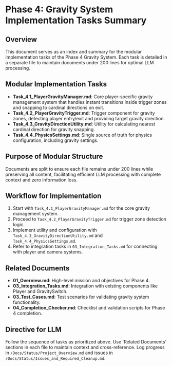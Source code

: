 # Phase 4: Gravity System Implementation Tasks Summary

## Overview
This document serves as an index and summary for the modular implementation tasks of the Phase 4 Gravity System. Each task is detailed in a separate file to maintain documents under 200 lines for optimal LLM processing.

## Modular Implementation Tasks
- **Task_4.1_PlayerGravityManager.md**: Core player-specific gravity management system that handles instant transitions inside trigger zones and snapping to cardinal directions on exit.
- **Task_4.2_PlayerGravityTrigger.md**: Trigger component for gravity zones, detecting player entry/exit and providing target gravity direction.
- **Task_4.3_GravityDirectionUtility.md**: Utility for calculating nearest cardinal direction for gravity snapping.
- **Task_4.4_PhysicsSettings.md**: Single source of truth for physics configuration, including gravity settings.

## Purpose of Modular Structure
Documents are split to ensure each file remains under 200 lines while preserving all content, facilitating efficient LLM processing with complete context and zero information loss.

## Workflow for Implementation
1. Start with `Task_4.1_PlayerGravityManager.md` for the core gravity management system.
2. Proceed to `Task_4.2_PlayerGravityTrigger.md` for trigger zone detection logic.
3. Implement utility and configuration with `Task_4.3_GravityDirectionUtility.md` and `Task_4.4_PhysicsSettings.md`.
4. Refer to integration tasks in `03_Integration_Tasks.md` for connecting with player and camera systems.

## Related Documents
- **01_Overview.md**: High-level mission and objectives for Phase 4.
- **03_Integration_Tasks.md**: Integration with existing components like Player and GravitySwitch.
- **03_Test_Cases.md**: Test scenarios for validating gravity system functionality.
- **04_Completion_Checker.md**: Checklist and validation scripts for Phase 4 completion.

## Directive for LLM
Follow the sequence of tasks as prioritized above. Use 'Related Documents' sections in each file to maintain context and cross-reference. Log progress in `/Docs/Status/Project_Overview.md` and issues in `/Docs/Status/Issues_and_Required_Cleanup.md`.
